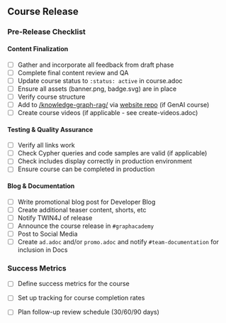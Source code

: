 ## Course Release

### Pre-Release Checklist

#### Content Finalization

- [ ] Gather and incorporate all feedback from draft phase
- [ ] Complete final content review and QA
- [ ] Update course status to `:status: active` in course.adoc
- [ ] Ensure all assets (banner.png, badge.svg) are in place
- [ ] Verify course structure
- [ ] Add to [/knowledge-graph-rag/](https://graphacademy.neo4j.com/knowledge-graph-rag/) via [website repo](https://github.com/neo4j-graphacademy/website) (if GenAI course)
- [ ] Create course videos (if applicable - see create-videos.adoc)

#### Testing & Quality Assurance

- [ ] Verify all links work
- [ ] Check Cypher queries and code samples are valid (if applicable) 
- [ ] Check includes display correctly in production environment
- [ ] Ensure course can be completed in production

#### Blog & Documentation

- [ ] Write promotional blog post for Developer Blog
- [ ] Create additional teaser content, shorts, etc
- [ ] Notify TWIN4J of release
- [ ] Announce the course release in `#graphacademy`
- [ ] Post to Social Media
- [ ] Create `ad.adoc` and/or `promo.adoc` and notify `#team-documentation` for inclusion in Docs

### Success Metrics

- [ ] Define success metrics for the course
- [ ] Set up tracking for course completion rates
- [ ] Plan follow-up review schedule (30/60/90 days)

